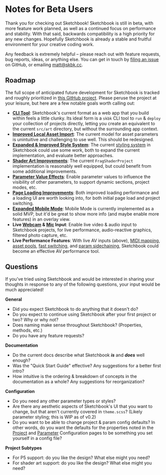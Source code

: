 # Notes for Beta Users

Thank you for checking out Sketchbook! Sketchbook is still in beta, with more feature work planned, as well as a continued focus on performance and stability. With that said, backwards compatibility is a high priority for any new changes. Hopefully Sketchbook is already a stable and fruitful environment for your creative coding work.

Any feedback is extremely helpful – please reach out with feature requests, bug reports, ideas, or anything else. You can get in touch by [filing an issue](https://github.com/flatpickles/sketchbook/issues/new) on GitHub, or emailing [matt@skbk.cc](mailto:matt@skbk.cc).

## Roadmap

The full scope of anticipated future development for Sketchbook is tracked and roughly prioritized in [this GitHub project](https://github.com/users/flatpickles/projects/2/views/1). Please peruse the project at your leisure, but here are a few notable goals worth calling out:

-   [**CLI Tool**](https://github.com/flatpickles/sketchbook/issues/157): Sketchbook's current format as a web app that you build within feels a little clunky. Its ideal form is a `skbk` CLI tool to `run` & `deploy` your collection of projects directly, letting you create an equivalent to the current `src/art` directory, but without the surrounding app context.
-   [**Improved Local Asset Import**](https://github.com/flatpickles/sketchbook/issues/234): The current model for asset parameters is unintuitive and challenging to use well. This should be redesigned.
-   [**Expanded & Improved Style System**](https://github.com/flatpickles/sketchbook/issues/123): The current [styling system](theme.md) in Sketchbook could use some work, both to expand the current implementation, and evaluate better approaches.
-   [**Shader Art Improvements**](https://github.com/flatpickles/sketchbook/issues/146): The current `FragShaderProject` implementation is reasonably well equipped, but could benefit from some additional improvements.
-   [**Parameter Value Effects**](https://github.com/flatpickles/sketchbook/issues/4): Enable parameter values to influence the visibility of other parameters, to support dynamic sections, project modes, etc.
-   [**Page Loading Improvements**](https://github.com/flatpickles/sketchbook/issues/213): Both improved loading performance and a loading UI are worth looking into, for both initial page load and project switching.
-   [**Expanded Mobile Mode**](https://github.com/flatpickles/sketchbook/issues/235): Mobile Mode is currently implemented as a solid MVP, but it'd be great to show more info (and maybe enable more features) in an overlay view.
-   **Live [Webcam](https://github.com/flatpickles/sketchbook/issues/60) & [Mic](https://github.com/flatpickles/sketchbook/issues/61) Input**: Enable live video & audio input to Sketchbook projects, for live performance, audio-reactive graphics, filtered photo capture, etc.
-   **Live Performance Features**: With live AV inputs (above), [MIDI mapping](https://github.com/flatpickles/sketchbook/issues/62), [asset pools](https://github.com/flatpickles/sketchbook/issues/170), [fast switching](https://github.com/flatpickles/sketchbook/issues/73), and [param sidechaining](https://github.com/flatpickles/sketchbook/issues/72), Sketchbook could become an effective AV performance tool.

## Questions

If you've tried using Sketchbook and would be interested in sharing your thoughts in response to any of the following questions, your input would be much appreciated!

**General**

-   Did you expect Sketchbook to do anything that it doesn't do?
-   Do you expect to continue using Sketchbook after your first project or two? Why or why not?
-   Does naming make sense throughout Sketchbook? (Properties, methods, etc.)
-   Do you have any feature requests?

**Documentation**

-   Do the current docs describe what Sketchbook _**is**_ and _**does**_ well enough?
-   Was the "Quick Start Guide" effective? Any suggestions for a better first intro?
-   How intuitive is the ordering & breakdown of concepts in the documentation as a whole? Any suggestions for reorganization?

**Configuration**

-   Do you need any other parameter types or styles?
-   Are there any aesthetic aspects of Sketchbook's UI that you want to change, but that aren't currently covered in `theme.scss`? (Likely parameter styling; this is WIP as of v0.2)
-   Do you want to be able to change project & param config defaults? In other words, do you want the defaults for the properties noted in the [Project](project-config.md) and [Parameter](param-config.md) Configuration pages to be something you set yourself in a config file?

**Project Subtypes**

-   For P5 support: do you like the design? What else might you need?
-   For shader art support: do you like the design? What else might you need?
